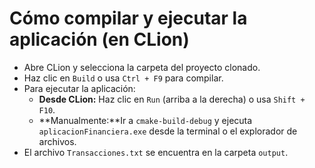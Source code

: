 # Cómo compilar y ejecutar la aplicación (en CLion)

- Abre CLion y selecciona la carpeta del proyecto clonado.
- Haz clic en `Build` o usa `Ctrl + F9` para compilar.
- Para ejecutar la aplicación:
   - **Desde CLion:** Haz clic en `Run` (arriba a la derecha) o usa `Shift + F10`.
   - **Manualmente:**Ir a `cmake-build-debug` y ejecuta `aplicacionFinanciera.exe` desde la terminal o el explorador de archivos.
- El archivo `Transacciones.txt` se encuentra en la carpeta `output`.

